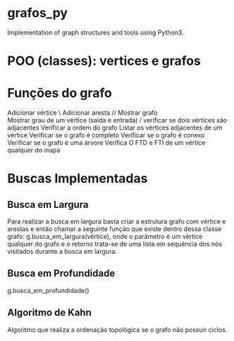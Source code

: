 # grafos_py
 Implementation of graph structures and tools using Python3.    
   
# POO (classes): vertices e grafos
#  Funções do grafo 
 Adicionar vértice \\
 Adicionar aresta  //
 Mostrar grafo \
 Mostrar grau de um vértice (saida e entrada) /
 verificar se dois vértices são adjacentes 
 Verificar a ordem do grafo 
 Listar os vértices adjacentes de um vértice 
 Verificar se o grafo é completo 
 Verificar se o grafo é conexo 
 Verificar se o grafo é uma árvore 
 Verifica O FTD e FTI de um vértice qualquer do mapa 
# Buscas Implementadas 
## Busca em Largura 
Para realizar a busca em largura basta criar a estrutura grafo com vértice e arestas e então chamar a seguinte função que existe dentro dessa classe grafo: g.busca_em_largura(vértice), onde o parâmetro é um vértice qualquer do grafo e o retorno trata-se de uma lista em sequência dos nós visitados durante a busca em largura. 
## Busca em Profundidade 
g.busca_em_profundidade() 

## Algoritmo de Kahn 
Algoritmo que realiza a ordenação topológica se o grafo não possuir ciclos.
